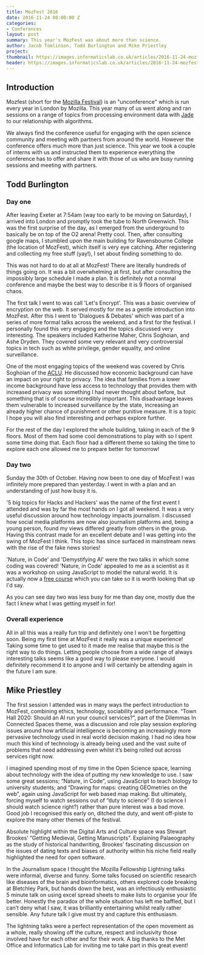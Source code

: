 ```yaml
---
title: MozFest 2016
date: 2016-11-24 00:00:00 Z
categories:
- Conferences
layout: post
summary: This year's MozFest was about more than science.
author: Jacob Tomlinson, Todd Burlington and Mike Priestley
project: 
thumbnail: https://images.informaticslab.co.uk/articles/2016-11-24-mozfest-2016/thumb.jpg
header: https://images.informaticslab.co.uk/articles/2016-11-24-mozfest-2016/header.jpg
---
```


## Introduction

Mozfest (short for the [Mozilla Festival][mozfest]) is an "unconference" which is run every year in London by Mozilla. This year many of us went along and ran sessions on a range of topics from processing environment data with [Jade][jade] to our relationship with algorithms.

We always find the conference useful for engaging with the open science community and meeting with partners from around the world. However the conference offers much more than just science. This year we took a couple of interns with us and instructed them to experience everything the conference has to offer and share it with those of us who are busy running sessions and meeting with partners.

## Todd Burlington

### Day one
After leaving Exeter at 7:54am (way too early to be moving on Saturday), I arrived into London and promptly took the tube to North Greenwich. This was the first surprise of the day, as I emerged from the underground to basically be on top of the O2 arena! Pretty cool. Then, after consulting google maps, I stumbled upon the main building for Ravensbourne College (the location of MozFest), which itself is very eye catching. After registering and collecting my free stuff (yay!), I set about finding something to do.

This was not hard to do at all at MozFest! There are literally hundreds of things going on. It was a bit overwhelming at first, but after consulting the impossibly large schedule I made a plan. It is definitely not a normal conference and maybe the best way to describe it is 9 floors of organised chaos.

The first talk I went to was call 'Let's Encrypt'. This was a basic overview of encryption on the web. It served mostly for me as a gentle introduction into MozFest. After this I went to 'Dialogues & Debates' which was part of a series of more formal talks across the weekend, and a first for the festival. I personally found this very engaging and the topics discussed very interesting. The speakers included Katherine Maher, Chris Soghoian, and Ashe Dryden. They covered some very relevant and very controversial topics in tech such as white privilege, gender equality, and online surveillance.

One of the most engaging topics of the weekend was covered by Chris Soghoian of the [ACLU](https://www.aclu.org). He discussed how economic background can have an impact on your right to privacy. The idea that families from a lower income background have less access to technology that provides them with increased privacy was something I had never thought about before, but something that is of course incredibly important. This disadvantage leaves them vulnerable to increased surveillance by the state, increasing an already higher chance of punishment or other punitive measure. It is a topic I hope you will also find interesting and perhaps explore further.

For the rest of the day I explored the whole building, taking in each of the 9 floors. Most of them had some cool demonstrations to play with so I spent some time doing that. Each floor had a different theme so taking the time to explore each one allowed me to prepare better for tomorrow!

### Day two
Sunday the 30th of October. Having now been to one day of MozFest I was infinitely more prepared than yesterday. I went in with a plan and an understanding of just how busy it is.

'5 big topics for Hacks and Hackers' was the name of the first event I attended and was by far the most hands on I got all weekend. It was a very useful discussion around how technology impacts journalism. I discussed how social media platforms are now also journalism platforms and, being a young person, found my views differed greatly from others in the group. Having this contrast made for an excellent debate and I was getting into the swing of MozFest I think. This topic has since surfaced in mainstream news with the rise of the fake news stories!

'Nature, in Code' and 'Demystifying AI' were the two talks in which some coding was covered! 'Nature, in Code' appealed to me as a scientist as it was a workshop on using JavaScript to model the natural world. It is actually now a [free course](https://www.edx.org/course/nature-code-biology-javascript-epflx-nic1-0x) which you can take so it is worth looking that up I'd say.

As you can see day two was less busy for me than day one, mostly due the fact I knew what I was getting myself in for!

### Overall experience
All in all this was a really fun trip and definitely one I won't be forgetting soon. Being my first time at MozFest it really was a unique experience! Taking some time to get used to it made me realise that maybe this is the right way to do things. Letting people choose from a wide range of always interesting talks seems like a good way to please everyone. I would definitely recommend it to anyone and I will certainly be attending again in the future I am sure.    

## Mike Priestley

The first session I attended was in many ways the perfect introduction to MozFest, combining ethics, technology, sociability and performance. “Town Hall 2020: Should an AI run your council services?”, part of the Dilemmas In Connected Spaces theme, was a discussion and role play session exploring issues around how artificial intelligence is becoming an increasingly more pervasive technology used in real world decision making. I had no idea how much this kind of technology is already being used and the vast suite of problems that need addressing even whilst it’s being rolled out across services right now.

I imagined spending most of my time in the Open Science space, learning about technology with the idea of putting my new knowledge to use. I saw some great sessions; “Nature, in Code”, using JavaScript to teach biology to university students; and “Drawing for maps: creating GEOmetries on the web”, again using JavaScript for web based map making. But ultimately, forcing myself to watch sessions out of “duty to science” (I do science I should watch science right?) rather than pure interest was a bad move. Good job I recognised this early on, ditched the duty, and went off-piste to explore the many other themes of the festival.

Absolute highlight within the Digital Arts and Culture space was Stewart Brookes’ “Getting Medieval, Getting Manuscripts”. Explaining Palaeography as the study of historical handwriting, Brookes’ fascinating discussion on the issues of dating texts and biases of authority within his niche field really highlighted the need for open software.

In the Journalism space I thought the Mozilla Fellowship Lightning talks were informal, diverse and funny. Some talks focused on scientific research like diseases of the brain and bioinformatics, others explored code breaking at Bletchley Park, but hands down the best, was an infectiously enthusiastic 5 minute talk on using excel spread sheets to make lists to organise your life better. Honestly the paradox of the whole situation has left me baffled, but I can’t deny what I saw, it was brilliantly entertaining whilst really rather sensible. Any future talk I give must try and capture this enthusiasm.

The lightning talks were a perfect representation of the open movement as a whole, really showing off the culture, respect and inclusivity those involved have for each other and for their work. A big thanks to the Met Office and Informatics Lab for inviting me to take part in this great event!

[jade]: http://www.informaticslab.co.uk/projects/jade.html
[mozfest]: https://mozillafestival.org
